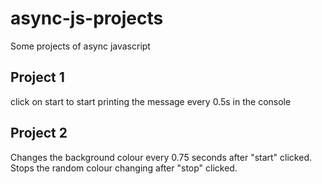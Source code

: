 # async-js-projects
Some projects of async javascript

## Project 1
click on start to start printing the message every 0.5s in the console

## Project 2
Changes the background colour every 0.75 seconds after "start" clicked. Stops the random colour changing after "stop" clicked.
